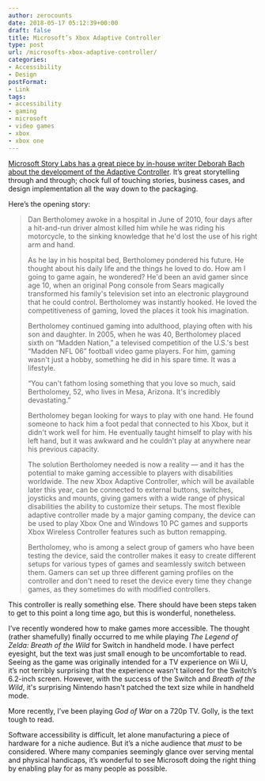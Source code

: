 ```yaml
---
author: zerocounts
date: 2018-05-17 05:12:39+00:00
draft: false
title: Microsoft’s Xbox Adaptive Controller
type: post
url: /microsofts-xbox-adaptive-controller/
categories:
- Accessibility
- Design
postFormat:
- Link
tags:
- accessibility
- gaming
- microsoft
- video games
- xbox
- xbox one
---
```


[Microsoft Story Labs has a great piece by in-house writer Deborah Bach about the development of the Adaptive Controller](https://news.microsoft.com/stories/xbox-adaptive-controller/). It’s great storytelling through and through; chock full of touching stories, business cases, and design implementation all the way down to the packaging.

Here’s the opening story:

> Dan Bertholomey awoke in a hospital in June of 2010, four days after a hit-and-run driver almost killed him while he was riding his motorcycle, to the sinking knowledge that he'd lost the use of his right arm and hand.
>
> As he lay in his hospital bed, Bertholomey pondered his future. He thought about his daily life and the things he loved to do. How am I going to game again, he wondered? He'd been an avid gamer since age 10, when an original Pong console from Sears magically transformed his family's television set into an electronic playground that he could control. Bertholomey was instantly hooked. He loved the competitiveness of gaming, loved the places it took his imagination.
>
> Bertholomey continued gaming into adulthood, playing often with his son and daughter. In 2005, when he was 40, Bertholomey placed sixth on “Madden Nation,” a televised competition of the U.S.'s best “Madden NFL 06” football video game players. For him, gaming wasn't just a hobby, something he did in his spare time. It was a lifestyle.
>
> “You can't fathom losing something that you love so much, said Bertholomey, 52, who lives in Mesa, Arizona. It's incredibly devastating.”
>
> Bertholomey began looking for ways to play with one hand. He found someone to hack him a foot pedal that connected to his Xbox, but it didn't work well for him. He eventually taught himself to play with his left hand, but it was awkward and he couldn't play at anywhere near his previous capacity.
>
> The solution Bertholomey needed is now a reality — and it has the potential to make gaming accessible to players with disabilities worldwide. The new Xbox Adaptive Controller, which will be available later this year, can be connected to external buttons, switches, joysticks and mounts, giving gamers with a wide range of physical disabilities the ability to customize their setups. The most flexible adaptive controller made by a major gaming company, the device can be used to play Xbox One and Windows 10 PC games and supports Xbox Wireless Controller features such as button remapping.
>
> Bertholomey, who is among a select group of gamers who have been testing the device, said the controller makes it easy to create different setups for various types of games and seamlessly switch between them. Gamers can set up three different gaming profiles on the controller and don't need to reset the device every time they change games, as they sometimes do with modified controllers.

This controller is really something else. There should have been steps taken to get to this point a long time ago, but this is wonderful, nonetheless.

I’ve recently wondered how to make games more accessible. The thought (rather shamefully) finally occurred to me while playing _The Legend of Zelda: Breath of the Wild_ for Switch in handheld mode. I have perfect eyesight, but the text was just small enough to be uncomfortable to read. Seeing as the game was originally intended for a TV experience on Wii U, it’s not terribly surprising that the experience wasn't tailored for the Switch’s 6.2-inch screen. However, with the success of the Switch and _Breath of the Wild_, it's surprising Nintendo hasn't patched the text size while in handheld mode.

More recently, I’ve been playing _God of War_ on a 720p TV. Golly, is the text tough to read.

Software accessibility is difficult, let alone manufacturing a piece of hardware for a niche audience. But it’s a niche audience that _must_ to be considered. Where many companies seemingly glance over serving mental and physical handicaps, it’s wonderful to see Microsoft doing the right thing by enabling play for as many people as possible.
